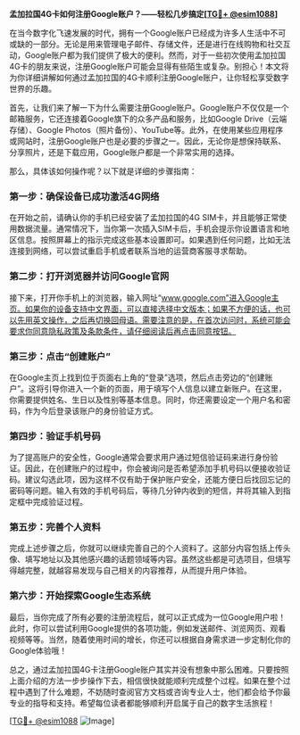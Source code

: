 **孟加拉国4G卡如何注册Google账户？——轻松几步搞定[[TG💪+ @esim1088](https://t.me/s/esim1088)]**

在当今数字化飞速发展的时代，拥有一个Google账户已经成为许多人生活中不可或缺的一部分。无论是用来管理电子邮件、存储文件，还是进行在线购物和社交互动，Google账户都为我们提供了极大的便利。然而，对于一些初次使用孟加拉国4G卡的朋友来说，注册Google账户可能会显得有些陌生或复杂。别担心！本文将为你详细讲解如何通过孟加拉国的4G卡顺利注册Google账户，让你轻松享受数字世界的乐趣。

首先，让我们来了解一下为什么需要注册Google账户。Google账户不仅仅是一个邮箱服务，它还连接着Google旗下的众多产品和服务，比如Google Drive（云端存储）、Google Photos（照片备份）、YouTube等。此外，在使用某些应用程序或网站时，注册Google账户也是必要的步骤之一。因此，无论你是想保持联系、分享照片，还是下载应用，Google账户都是一个非常实用的选择。

那么，具体该如何操作呢？以下就是详细的步骤指南：

### 第一步：确保设备已成功激活4G网络

在开始之前，请确认你的手机已经安装了孟加拉国的4G SIM卡，并且能够正常使用数据流量。通常情况下，当你第一次插入SIM卡后，手机会提示你设置语言和地区信息。按照屏幕上的指示完成这些基本设置即可。如果遇到任何问题，比如无法连接到网络，可以尝试重启手机或者联系当地的运营商客服寻求帮助。

### 第二步：打开浏览器并访问Google官网

接下来，打开你手机上的浏览器，输入网址“www.google.com”进入Google主页。如果你的设备支持中文界面，可以直接选择中文版本；如果不方便的话，也可以先用英文操作，之后再切换回母语。需要注意的是，在首次访问时，系统可能会要求你同意隐私政策及条款条件，请仔细阅读后再点击同意按钮。

### 第三步：点击“创建账户”

在Google主页上找到位于页面右上角的“登录”选项，然后点击旁边的“创建账户”。这将引导你进入一个新的页面，用于填写个人信息以建立新账户。在这里，你需要提供姓名、生日以及性别等基本信息。同时，你还需要设定一个用户名和密码，作为今后登录该账户的身份验证方式。

### 第四步：验证手机号码

为了提高账户的安全性，Google通常会要求用户通过短信验证码来进行身份验证。因此，在创建账户的过程中，你会被询问是否希望添加手机号码以便接收验证码。建议勾选此项，因为这样不仅有助于保护账户安全，还能方便日后找回忘记的密码等问题。输入有效的手机号码后，等待几分钟内收到的短信，并将其输入到指定框中完成验证过程。

### 第五步：完善个人资料

完成上述步骤之后，你就可以继续完善自己的个人资料了。这部分内容包括上传头像、填写地址以及其他感兴趣的话题领域等内容。虽然这些都是可选项目，但填写得越完整，就越容易发现与自己相关的内容推荐，从而提升用户体验。

### 第六步：开始探索Google生态系统

最后，当你完成了所有必要的注册流程后，就可以正式成为一位Google用户啦！此时，你可以尝试利用Google提供的各项功能，例如发送邮件、浏览网页、观看视频等等。当然，随着使用时间的增长，你还可以根据自身需求进一步定制化你的Google体验哦！

总之，通过孟加拉国4G卡注册Google账户其实并没有想象中那么困难。只要按照上面介绍的方法一步步操作下去，相信很快就能顺利完成整个过程。如果在整个过程中遇到了什么难题，不妨随时查阅官方文档或咨询专业人士，他们都会给予你最专业的指导和支持。希望每位读者都能够顺利开启属于自己的数字生活旅程！

[[TG💪+ @esim1088](https://t.me/s/esim1088) ![Image](https://i.postimg.cc/4NQfJmqS/Snipaste-2025-05-13-00-14-12.png)]